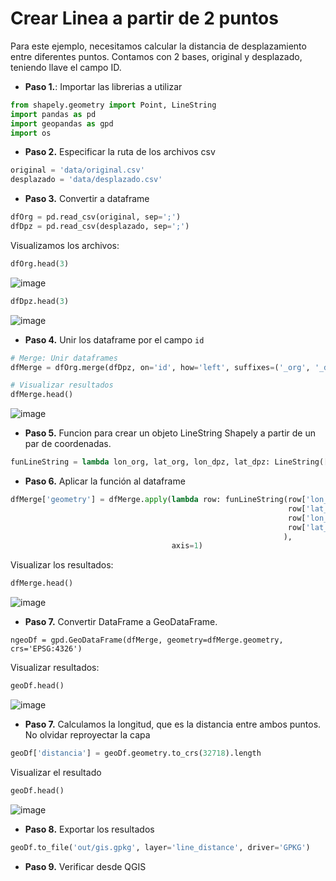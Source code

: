 # Crear Linea a partir de 2 puntos

Para este ejemplo, necesitamos calcular la distancia de desplazamiento entre diferentes puntos. Contamos con 2 bases, original y desplazado, teniendo llave el campo ID.

* **Paso 1.**: Importar las librerias a utilizar

```python
from shapely.geometry import Point, LineString
import pandas as pd
import geopandas as gpd
import os
```

* **Paso 2.** Especificar la ruta de los archivos csv

```python
original = 'data/original.csv'
desplazado = 'data/desplazado.csv'
```

* **Paso 3.** Convertir a dataframe

```python
dfOrg = pd.read_csv(original, sep=';')
dfDpz = pd.read_csv(desplazado, sep=';')
```

Visualizamos los archivos:

```python
dfOrg.head(3)
```

![image](https://user-images.githubusercontent.com/88239150/201785553-b7868061-b7fe-43a7-bde1-d35f1d1190e3.png)


```python
dfDpz.head(3)
```

![image](https://user-images.githubusercontent.com/88239150/201785598-1c4505c2-28bb-492e-9060-72d7e3faf34c.png)

* **Paso 4.** Unir los dataframe por el campo `id`

```python
# Merge: Unir dataframes
dfMerge = dfOrg.merge(dfDpz, on='id', how='left', suffixes=('_org', '_dpz'))

# Visualizar resultados
dfMerge.head()
```

![image](https://user-images.githubusercontent.com/88239150/201786009-e85a65da-d839-496c-9147-cb2792e7ba00.png)

* **Paso 5.** Funcion para crear un objeto LineString Shapely a partir de un par de coordenadas.

```python
funLineString = lambda lon_org, lat_org, lon_dpz, lat_dpz: LineString([(lon_org, lat_org), (lon_dpz, lat_dpz)])
```

* **Paso 6.** Aplicar la función al dataframe

```python
dfMerge['geometry'] = dfMerge.apply(lambda row: funLineString(row['lon_org'],
                                                              row['lat_org'],
                                                              row['lon_dpz'], 
                                                              row['lat_dpz']
                                                             ),                                    
                                    axis=1)
```

Visualizar los resultados:

```python
dfMerge.head()
```

![image](https://user-images.githubusercontent.com/88239150/201787448-99ac1679-fc8b-4c03-aa2e-9f924571d3b6.png)

* **Paso 7.** Convertir DataFrame a GeoDataFrame.

```pytho
ngeoDf = gpd.GeoDataFrame(dfMerge, geometry=dfMerge.geometry, crs='EPSG:4326')
```

Visualizar resultados:

```python
geoDf.head()
``` 

![image](https://user-images.githubusercontent.com/88239150/201787946-9a3c798f-1e6a-4003-aae0-64ad2476d552.png)

* **Paso 7.** Calculamos la longitud, que es la distancia entre ambos puntos. No olvidar reproyectar la capa

```python
geoDf['distancia'] = geoDf.geometry.to_crs(32718).length
```

Visualizar el resultado

```python
geoDf.head()
``` 

![image](https://user-images.githubusercontent.com/88239150/201788477-20eb7e05-4200-427e-9322-c13e96edc2b1.png)

* **Paso 8.** Exportar los resultados

```python
geoDf.to_file('out/gis.gpkg', layer='line_distance', driver='GPKG')
```

* **Paso 9.** Verificar desde QGIS


